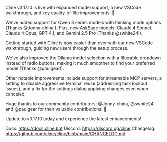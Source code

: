 Cline v3.17.10 is live with expanded model support, a new VSCode walkthrough, and key quality-of-life improvements! 🧵

We've added support for Qwen 3 series models with thinking mode options (Thanks @Jonny-china!). Plus, new AskSage models: Claude 4 Sonnet, Claude 4 Opus, GPT 4.1, and Gemini 2.5 Pro (Thanks @swhite24!).

Getting started with Cline is now easier than ever with our new VSCode walkthrough, guiding new users through the setup process.

We've also improved the Ollama model selection with a filterable dropdown instead of radio buttons, making it much smoother to find your preferred model (Thanks @paulgear!).

Other notable improvements include support for streamable MCP servers, a setting to disable aggressive terminal reuse (addressing task lockout issues), and a fix for the settings dialog applying changes even when canceled.

Huge thanks to our community contributors: @Jonny-china, @swhite24, and @paulgear for their valuable contributions! 🙏

Update to v3.17.10 today and experience the latest enhancements!

Docs: https://docs.cline.bot
Discord: https://discord.gg/cline
Changelog: https://github.com/cline/cline/blob/main/CHANGELOG.md

